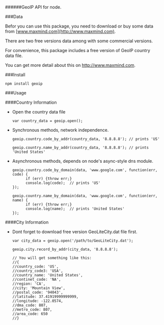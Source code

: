 ######GeoIP API for node.

###Data

Befor you can use this package, you need to download or buy some data from [www.maxmind.com](http://www.maxmind.com).

There are two free versions data among with some commercial versions.

For convenience, this package includes a free version of GeoIP country data file.

You can get more detail about this on http://www.maxmind.com.

###Install

    npm install geoip

###Usage

####Country Information

* Open the country data file

      var country_data = geoip.open();

* Synchronous methods, network independence.

      geoip.country.code_by_addr(country_data, '8.8.8.8'); // prints 'US'

      geoip.country.name_by_addr(country_data, '8.8.8.8'); // prints  'United States'

* Asynchronous methods, depends on node's async-style dns module.

      geoip.country.code_by_domain(data, 'www.google.com', function(err, code) {
            if (err) {throw err;}
            console.log(code);  // prints 'US'
      });

      geoip.country.name_by_domain(data, 'www.google.com', function(err, name) {
            if (err) {throw err;}
            console.log(name);  // prints 'United States'
      });

####City Information

* Dont forget to download free version GeoLiteCity.dat file first.

      var city_data = geoip.open('/path/to/GeoLiteCity.dat');

      geoip.city.record_by_addr(city_data, '8.8.8.8');

      // You will get something like this:
      //{ 
      //country_code: 'US',
      //country_code3: 'USA',
      //country_name: 'United States',
      //continet_code: 'NA',
      //region: 'CA',
      //city: 'Mountain View',
      //postal_code: '94043',
      //latitude: 37.41919999999999,
      //longitude: -122.0574,
      //dma_code: 807,
      //metro_code: 807,
      //area_code: 650 
      //}   
